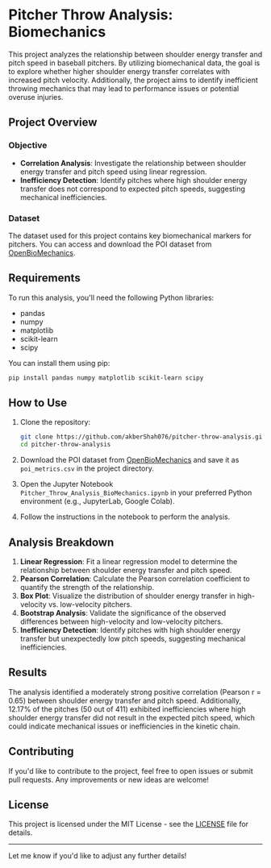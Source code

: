 # Pitcher Throw Analysis: Biomechanics

This project analyzes the relationship between shoulder energy transfer and pitch speed in baseball pitchers. By utilizing biomechanical data, the goal is to explore whether higher shoulder energy transfer correlates with increased pitch velocity. Additionally, the project aims to identify inefficient throwing mechanics that may lead to performance issues or potential overuse injuries.

## Project Overview

### Objective

- **Correlation Analysis**: Investigate the relationship between shoulder energy transfer and pitch speed using linear regression.
- **Inefficiency Detection**: Identify pitches where high shoulder energy transfer does not correspond to expected pitch speeds, suggesting mechanical inefficiencies.

### Dataset

The dataset used for this project contains key biomechanical markers for pitchers. You can access and download the POI dataset from [OpenBioMechanics](https://www.openbiomechanics.org).

## Requirements

To run this analysis, you'll need the following Python libraries:

- pandas
- numpy
- matplotlib
- scikit-learn
- scipy

You can install them using pip:

```bash
pip install pandas numpy matplotlib scikit-learn scipy
```

## How to Use

1. Clone the repository:

    ```bash
    git clone https://github.com/akberShah076/pitcher-throw-analysis.git
    cd pitcher-throw-analysis
    ```

2. Download the POI dataset from [OpenBioMechanics](https://www.openbiomechanics.org) and save it as `poi_metrics.csv` in the project directory.

3. Open the Jupyter Notebook `Pitcher_Throw_Analysis_BioMechanics.ipynb` in your preferred Python environment (e.g., JupyterLab, Google Colab).

4. Follow the instructions in the notebook to perform the analysis.

## Analysis Breakdown

1. **Linear Regression**: Fit a linear regression model to determine the relationship between shoulder energy transfer and pitch speed.
2. **Pearson Correlation**: Calculate the Pearson correlation coefficient to quantify the strength of the relationship.
3. **Box Plot**: Visualize the distribution of shoulder energy transfer in high-velocity vs. low-velocity pitchers.
4. **Bootstrap Analysis**: Validate the significance of the observed differences between high-velocity and low-velocity pitchers.
5. **Inefficiency Detection**: Identify pitches with high shoulder energy transfer but unexpectedly low pitch speeds, suggesting mechanical inefficiencies.

## Results

The analysis identified a moderately strong positive correlation (Pearson r = 0.65) between shoulder energy transfer and pitch speed. Additionally, 12.17% of the pitches (50 out of 411) exhibited inefficiencies where high shoulder energy transfer did not result in the expected pitch speed, which could indicate mechanical issues or inefficiencies in the kinetic chain.

## Contributing

If you'd like to contribute to the project, feel free to open issues or submit pull requests. Any improvements or new ideas are welcome!

## License

This project is licensed under the MIT License - see the [LICENSE](LICENSE) file for details.

---

Let me know if you'd like to adjust any further details!
